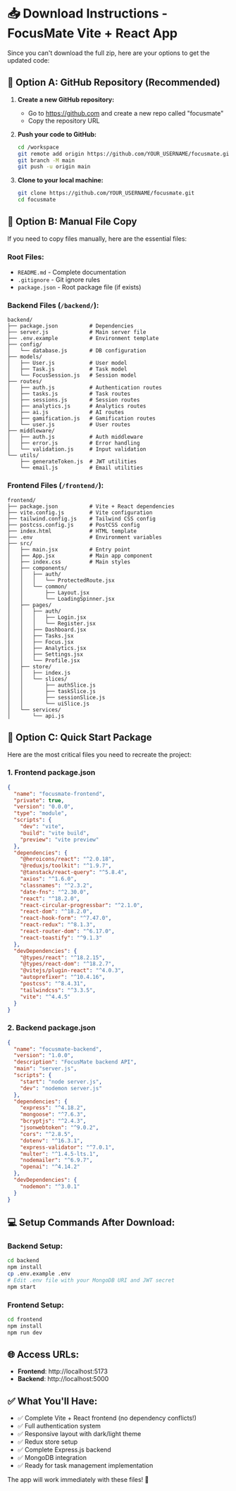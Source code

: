# 📥 Download Instructions - FocusMate Vite + React App

Since you can't download the full zip, here are your options to get the updated code:

## 🎯 **Option A: GitHub Repository (Recommended)**

1. **Create a new GitHub repository:**
   - Go to https://github.com and create a new repo called "focusmate"
   - Copy the repository URL

2. **Push your code to GitHub:**
   ```bash
   cd /workspace
   git remote add origin https://github.com/YOUR_USERNAME/focusmate.git
   git branch -M main
   git push -u origin main
   ```

3. **Clone to your local machine:**
   ```bash
   git clone https://github.com/YOUR_USERNAME/focusmate.git
   cd focusmate
   ```

## 📂 **Option B: Manual File Copy**

If you need to copy files manually, here are the essential files:

### **Root Files:**
- `README.md` - Complete documentation
- `.gitignore` - Git ignore rules
- `package.json` - Root package file (if exists)

### **Backend Files (`/backend/`):**
```
backend/
├── package.json          # Dependencies
├── server.js             # Main server file
├── .env.example          # Environment template
├── config/
│   └── database.js       # DB configuration
├── models/
│   ├── User.js           # User model
│   ├── Task.js           # Task model
│   └── FocusSession.js   # Session model
├── routes/
│   ├── auth.js           # Authentication routes
│   ├── tasks.js          # Task routes
│   ├── sessions.js       # Session routes
│   ├── analytics.js      # Analytics routes
│   ├── ai.js             # AI routes
│   ├── gamification.js   # Gamification routes
│   └── user.js           # User routes
├── middleware/
│   ├── auth.js           # Auth middleware
│   ├── error.js          # Error handling
│   └── validation.js     # Input validation
└── utils/
    ├── generateToken.js  # JWT utilities
    └── email.js          # Email utilities
```

### **Frontend Files (`/frontend/`):**
```
frontend/
├── package.json          # Vite + React dependencies
├── vite.config.js        # Vite configuration
├── tailwind.config.js    # Tailwind CSS config
├── postcss.config.js     # PostCSS config
├── index.html            # HTML template
├── .env                  # Environment variables
├── src/
│   ├── main.jsx          # Entry point
│   ├── App.jsx           # Main app component
│   ├── index.css         # Main styles
│   ├── components/
│   │   ├── auth/
│   │   │   └── ProtectedRoute.jsx
│   │   └── common/
│   │       ├── Layout.jsx
│   │       └── LoadingSpinner.jsx
│   ├── pages/
│   │   ├── auth/
│   │   │   ├── Login.jsx
│   │   │   └── Register.jsx
│   │   ├── Dashboard.jsx
│   │   ├── Tasks.jsx
│   │   ├── Focus.jsx
│   │   ├── Analytics.jsx
│   │   ├── Settings.jsx
│   │   └── Profile.jsx
│   ├── store/
│   │   ├── index.js
│   │   └── slices/
│   │       ├── authSlice.js
│   │       ├── taskSlice.js
│   │       ├── sessionSlice.js
│   │       └── uiSlice.js
│   └── services/
│       └── api.js
```

## 🚀 **Option C: Quick Start Package**

Here are the most critical files you need to recreate the project:

### **1. Frontend package.json**
```json
{
  "name": "focusmate-frontend",
  "private": true,
  "version": "0.0.0",
  "type": "module",
  "scripts": {
    "dev": "vite",
    "build": "vite build",
    "preview": "vite preview"
  },
  "dependencies": {
    "@heroicons/react": "^2.0.18",
    "@reduxjs/toolkit": "^1.9.7",
    "@tanstack/react-query": "^5.8.4",
    "axios": "^1.6.0",
    "classnames": "^2.3.2",
    "date-fns": "^2.30.0",
    "react": "^18.2.0",
    "react-circular-progressbar": "^2.1.0",
    "react-dom": "^18.2.0",
    "react-hook-form": "^7.47.0",
    "react-redux": "^8.1.3",
    "react-router-dom": "^6.17.0",
    "react-toastify": "^9.1.3"
  },
  "devDependencies": {
    "@types/react": "^18.2.15",
    "@types/react-dom": "^18.2.7",
    "@vitejs/plugin-react": "^4.0.3",
    "autoprefixer": "^10.4.16",
    "postcss": "^8.4.31",
    "tailwindcss": "^3.3.5",
    "vite": "^4.4.5"
  }
}
```

### **2. Backend package.json**
```json
{
  "name": "focusmate-backend",
  "version": "1.0.0",
  "description": "FocusMate backend API",
  "main": "server.js",
  "scripts": {
    "start": "node server.js",
    "dev": "nodemon server.js"
  },
  "dependencies": {
    "express": "^4.18.2",
    "mongoose": "^7.6.3",
    "bcryptjs": "^2.4.3",
    "jsonwebtoken": "^9.0.2",
    "cors": "^2.8.5",
    "dotenv": "^16.3.1",
    "express-validator": "^7.0.1",
    "multer": "^1.4.5-lts.1",
    "nodemailer": "^6.9.7",
    "openai": "^4.14.2"
  },
  "devDependencies": {
    "nodemon": "^3.0.1"
  }
}
```

## 💻 **Setup Commands After Download:**

### **Backend Setup:**
```bash
cd backend
npm install
cp .env.example .env
# Edit .env file with your MongoDB URI and JWT secret
npm start
```

### **Frontend Setup:**
```bash
cd frontend
npm install
npm run dev
```

## 🌐 **Access URLs:**
- **Frontend**: http://localhost:5173
- **Backend**: http://localhost:5000

## ✅ **What You'll Have:**
- ✅ Complete Vite + React frontend (no dependency conflicts!)
- ✅ Full authentication system
- ✅ Responsive layout with dark/light theme
- ✅ Redux store setup
- ✅ Complete Express.js backend
- ✅ MongoDB integration
- ✅ Ready for task management implementation

The app will work immediately with these files! 🚀